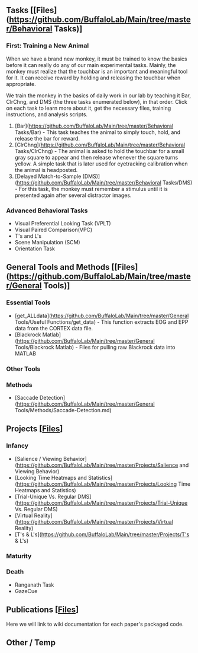 ## Tasks [[Files](https://github.com/BuffaloLab/Main/tree/master/Behavioral Tasks)]
### First: Training a New Animal
When we have a brand new monkey, it must be trained to know the basics before it can really do any of our main experimental tasks.  Mainly, the monkey must realize that the touchbar is an important and meaningful tool for it.  It can receive reward by holding and releasing the touchbar when appropriate.

We train the monkey in the basics of daily work in our lab by teaching it Bar, ClrChng, and DMS (the three tasks enumerated below), in that order.  Click on each task to learn more about it, get the necessary files, training instructions, and analysis scripts.

1. [Bar](https://github.com/BuffaloLab/Main/tree/master/Behavioral Tasks/Bar) - This task teaches the animal to simply touch, hold, and release the bar for reward.
2. [ClrChng](https://github.com/BuffaloLab/Main/tree/master/Behavioral Tasks/ClrChng) - The animal is asked to hold the touchbar for a small gray square to appear and then release whenever the square turns yellow.  A simple task that is later used for eyetracking calibration when the animal is headposted.  
3. [Delayed Match-to-Sample (DMS)](https://github.com/BuffaloLab/Main/tree/master/Behavioral Tasks/DMS) - For this task, the monkey must remember a stimulus until it is presented again after several distractor images.

### Advanced Behavioral Tasks

* Visual Preferential Looking Task (VPLT)
* Visual Paired Comparison(VPC)
* T's and L's
* Scene Manipulation (SCM)
* Orientation Task

## General Tools and Methods [[Files](https://github.com/BuffaloLab/Main/tree/master/General Tools)]

### Essential Tools 
* [get_ALLdata](https://github.com/BuffaloLab/Main/tree/master/General Tools/Useful Functions/get_data) - This function extracts EOG and EPP data from the CORTEX data file.
* [Blackrock Matlab](https://github.com/BuffaloLab/Main/tree/master/General Tools/Blackrock Matlab) - Files for pulling raw Blackrock data into MATLAB

### Other Tools

### Methods
* [Saccade Detection](https://github.com/BuffaloLab/Main/tree/master/General Tools/Methods/Saccade-Detection.md)

## Projects [[Files](https://github.com/BuffaloLab/Main/tree/master/Projects)]
### Infancy
* [Salience / Viewing Behavior](https://github.com/BuffaloLab/Main/tree/master/Projects/Salience and Viewing Behavior)
* [Looking Time Heatmaps and Statistics](https://github.com/BuffaloLab/Main/tree/master/Projects/Looking Time Heatmaps and Statistics)
* [Trial-Unique Vs. Regular DMS](https://github.com/BuffaloLab/Main/tree/master/Projects/Trial-Unique Vs. Regular DMS)
* [Virtual Reality](https://github.com/BuffaloLab/Main/tree/master/Projects/Virtual Reality)
* [T's & L's](https://github.com/BuffaloLab/Main/tree/master/Projects/T's & L's)

### Maturity

### Death
* Ranganath Task
* GazeCue

## Publications [[Files](https://github.com/BuffaloLab/Main/tree/master/Publications)]
Here we will link to wiki documentation for each paper's packaged code.

## Other / Temp